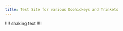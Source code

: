 ```yaml
---
title: Test Site for various Doohickeys and Trinkets
---
```


‼‼
shaking text
‼‼

```dataviewjs

```

